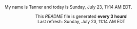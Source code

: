My name is Tanner and today is Sunday, July 23, 11:14 AM EDT.

<p align="center">This <i>README</i> file is generated <b>every 3 hours</b>!</br>Last refresh: Sunday, July 23, 11:14 AM EDT<br /></p>
